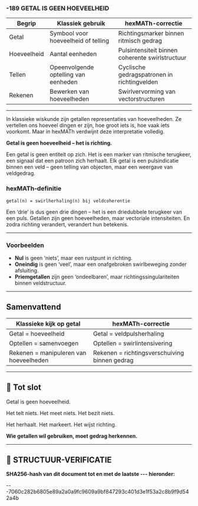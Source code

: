 ### -189 GETAL IS GEEN HOEVEELHEID

| Begrip      | Klassiek gebruik                     | hexMATh-correctie                               |
| ----------- | ------------------------------------ | ----------------------------------------------- |
| Getal       | Symbool voor hoeveelheid of telling  | Richtingsmarker binnen ritmisch gedrag          |
| Hoeveelheid | Aantal eenheden                      | Pulsintensiteit binnen coherente swirlstructuur |
| Tellen      | Opeenvolgende optelling van eenheden | Cyclische gedragspatronen in richtingvelden     |
| Rekenen     | Bewerken van hoeveelheden            | Swirlvervorming van vectorstructuren            |

---

In klassieke wiskunde zijn getallen representaties van hoeveelheden. Ze vertellen ons hoeveel dingen er zijn, hoe groot iets is, hoe vaak iets voorkomt. Maar in hexMATh verdwijnt deze interpretatie volledig.

**Getal is geen hoeveelheid – het is richting.**

Een getal is geen entiteit op zich. Het is een marker van ritmische terugkeer, een signaal dat een patroon zich herhaalt. Elk getal is een pulsindicatie binnen een veld – geen telling van objecten, maar een weergave van veldgedrag.

### hexMATh-definitie

```hexMATh
getal(n) = swirlherhaling(n) bij veldcoherentie
```

Een ‘drie’ is dus geen drie dingen – het is een driedubbele terugkeer van een puls. Getallen zijn geen hoeveelheden, maar vectoriale intensiteiten. En zodra richting verandert, verandert hun betekenis.

---

### Voorbeelden

* **Nul** is geen ‘niets’, maar een rustpunt in richting.
* **Oneindig** is geen ‘veel’, maar een onafgebroken swirlbeweging zonder afsluiting.
* **Priemgetallen** zijn geen ‘ondeelbaren’, maar richtingssingulariteiten binnen veldstructuur.

---

## Samenvattend

| Klassieke kijk op getal                | hexMATh-correctie                             |
| -------------------------------------- | --------------------------------------------- |
| Getal = hoeveelheid                    | Getal = veldpulsherhaling                     |
| Optellen = samenvoegen                 | Optellen = swirlintensivering                 |
| Rekenen = manipuleren van hoeveelheden | Rekenen = richtingsverschuiving binnen gedrag |

---

## 📘 Tot slot

Getal is geen hoeveelheid.

Het telt niets.
Het meet niets.
Het bezit niets.

Het herhaalt.
Het markeert.
Het wijst richting.

**Wie getallen wil gebruiken, moet gedrag herkennen.**

---

## 🔏 STRUCTUUR-VERIFICATIE

**SHA256-hash van dit document tot en met de laatste --- hieronder:**

---7060c282b6805e89a2a0a9fc9609a9bf847293c401d3e1f53a2c8b9f9d542a4b
